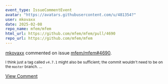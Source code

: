 ```yaml
---
event_type: IssueCommentEvent
avatar: "https://avatars.githubusercontent.com/u/481354?"
user: mkovaxx
date: 2025-02-08
repo_name: mfem/mfem
html_url: https://github.com/mfem/mfem/pull/4690
repo_url: https://github.com/mfem/mfem
---
```


<a href='https://github.com/mkovaxx' target='_blank'>mkovaxx</a> commented on issue <a href='https://github.com/mfem/mfem/pull/4690' target='_blank'>mfem/mfem#4690</a>.

<small>I think just a tag called `v4.7.1` might also be sufficient; the commit wouldn't need to be on the `master` branch....</small>

<a href='https://github.com/mfem/mfem/pull/4690' target='_blank'>View Comment</a>